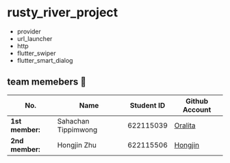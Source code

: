 # rusty_river_project
- provider
- url_launcher
- http
- flutter_swiper
- flutter_smart_dialog

## team memebers 🌿
| No. | Name | Student ID | Github Account |
| --------------- | ------------------- | --------- | --------- |
| **1st member:** | Sahachan Tippimwong | 622115039 | [Oralita](https://github.com/oat431) |
| **2nd member:** | Hongjin Zhu | 622115506 | [Hongjin](https://github.com/Cosmos-52) |
